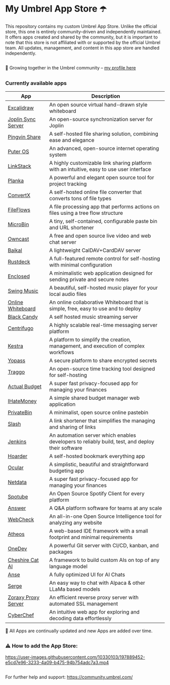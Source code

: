 # My Umbrel App Store ☂️

This repository contains my custom Umbrel App Store. Unlike the official store, this one is entirely community-driven and independently maintained. It offers apps created and shared by the community, but it is important to note that this store is not affiliated with or supported by the official Umbrel team. All updates, management, and content in this app store are handled independently.

##

🤝 Growing together in the Umbrel community – [my profile here](https://community.umbrel.com/u/denny) 

##

### Currently available apps

| App          | Description                                          |
| ----------------- | ---------------------------------------------------- |
| [Excalidraw](https://github.com/excalidraw/excalidraw)        | An open source virtual hand-drawn style whiteboard                         |
| [Joplin Sync Server](https://github.com/laurent22/joplin)    | An open-source synchronization server for Joplin            |
| [Pingvin Share](https://github.com/stonith404/pingvin-share) | A self-hosted file sharing solution, combining ease and elegance                             |
| [Puter OS](https://github.com/puterOS/puterOS)              | An advanced, open-source internet operating system                 |
| [LinkStack](https://github.com/LinkStackOrg/LinkStack)      | A highly customizable link sharing platform with an intuitive, easy to use user interface             |
| [Planka](https://github.com/plankanban/planka)     | A powerful and elegant open source tool for project tracking          |
| [ConvertX](https://github.com/C4illin/ConvertX)     | A self-hosted online file converter that converts tons of file types           |
| [FileFlows](https://github.com/revenz/FileFlows)    | A file processing app that performs actions on files using a tree flow structure             |
| [MicroBin](https://github.com/szabodanika/microbin)     | A tiny, self-contained, configurable paste bin and URL shortener            |
| [Owncast](https://github.com/owncast/owncast)    | A free and open source live video and web chat server            |
| [Baikal](https://github.com/sabre-io/Baikal)    | A lightweight CalDAV+CardDAV server         |
| [Rustdeck](https://github.com/rustdesk/rustdesk)    | A full-featured remote control for self-hosting with minimal configuration         |
| [Enclosed](https://github.com/CorentinTh/enclosed)    |  A minimalistic web application designed for sending private and secure notes        |
| [Swing Music](https://github.com/swingmx/swingmusic)    |  A beautiful, self-hosted music player for your local audio files       |
| [Online Whiteboard](https://github.com/lovasoa/whitebophir)   | An online collaborative Whiteboard that is simple, free, easy to use and to deploy       |
| [Black Candy](https://github.com/blackcandy-org/blackcandy)    |  A self hosted music streaming server      |
| [Centrifugo](https://github.com/centrifugal/centrifugo)    |  A highly scalable real-time messaging server platform     |
| [Kestra](https://github.com/kestra-io/kestra)    |  A platform to simplify the creation, management, and execution of complex workflows    |
| [Yopass](https://github.com/jhaals/yopass)    |  A secure platform to share encrypted secrets    |
| [Traggo](https://github.com/traggo/server)    |  An open-source time tracking tool designed for self-hosting   |
| [Actual Budget](https://github.com/actualbudget/actual)    |  A super fast privacy-focused app for managing your finances   |
| [IHateMoney](https://github.com/spiral-project/ihatemoney)   |  A simple shared budget manager web application    |
| [PrivateBin](https://github.com/PrivateBin/PrivateBin)   |  A minimalist, open source online pastebin   |
| [Slash](https://github.com/yourselfhosted/slash)    | A link shortener that simplifies the managing and sharing of links  |
| [Jenkins](https://github.com/jenkinsci/jenkins)    | An automation server which enables developers to reliably build, test, and deploy their software  |
| [Hoarder](https://github.com/hoarder-app/hoarder)    | A self-hosted bookmark everything app  |
| [Ocular](https://github.com/simonwep/ocular)    | A simplistic, beautiful and straightforward budgeting app  |
| [Netdata](https://github.com/netdata/netdata)    | A super fast privacy-focused app for managing your finances  |
| [Spotube](https://github.com/KRTirtho/spotube)    | An Open Source Spotify Client for every platform |
| [Answer](https://github.com/apache/incubator-answer)    | A Q&A platform software for teams at any scale |
| [WebCheck](https://github.com/Lissy93/web-check)    | An all-in-one Open Source Intelligence tool for analyzing any website|
| [Atheos](https://github.com/Atheos/Atheos)    | A web-based IDE framework with a small footprint and minimal requirements|
| [OneDev](https://github.com/theonedev/onedev)    | A powerful Git server with CI/CD, kanban, and packages|
| [Cheshire Cat AI](https://github.com/cheshire-cat-ai/core)   | A framework to build custom AIs on top of any language model|
| [Anse](https://github.com/anse-app/anse)   | A fully optimized UI for AI Chats|
| [Serge](https://github.com/serge-chat/serge)   | An easy way to chat with Alpaca & other LLaMa based models|
| [Zoraxy Proxy Server](https://github.com/tobychui/zoraxy)   | An efficient reverse proxy server with automated SSL management|
| [CyberChef](https://github.com/gchq/CyberChef)   | An intuitive web app for exploring and decoding data effortlessly|

🔄 All Apps are continually updated and new Apps are added over time.

##


##

### ⚠️ How to add the App Store:

https://user-images.githubusercontent.com/10330103/197889452-e5cd7e96-3233-4a09-b475-94b754adc7a3.mp4

##

For further help and support: https://community.umbrel.com/
